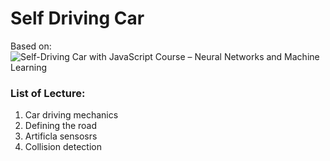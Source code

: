 # Self Driving Car
Based on: ![Self-Driving Car with JavaScript Course – Neural Networks and Machine Learning](https://youtu.be/Rs_rAxEsAvI?si=IlT74hXYzRcdcxz4)
### List of Lecture:
1. Car driving mechanics
2. Defining the road
3. Artificla sensosrs
4. Collision detection